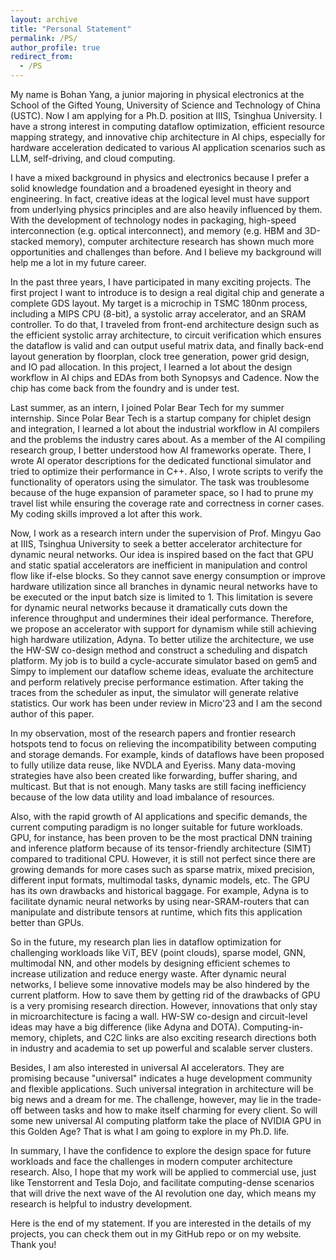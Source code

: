 ```yaml
---
layout: archive
title: "Personal Statement"
permalink: /PS/
author_profile: true
redirect_from:
  - /PS
---
```


My name is Bohan Yang, a junior majoring in physical electronics at the School of the Gifted Young, University of Science and Technology of China (USTC). Now I am applying for a Ph.D. position at IIIS, Tsinghua University. I have a strong interest in computing dataflow optimization, efficient resource mapping strategy, and innovative chip architecture in AI chips, especially for hardware acceleration dedicated to various AI application scenarios such as LLM, self-driving, and cloud computing.

I have a mixed background in physics and electronics because I prefer a solid knowledge foundation and a broadened eyesight in theory and engineering. In fact, creative ideas at the logical level must have support from underlying physics principles and are also heavily influenced by them. With the development of technology nodes in packaging, high-speed interconnection (e.g. optical interconnect), and memory (e.g. HBM and 3D-stacked memory), computer architecture research has shown much more opportunities and challenges than before. And I believe my background will help me a lot in my future career.

In the past three years, I have participated in many exciting projects. The first project I want to introduce is to design a real digital chip and generate a complete GDS layout. My target is a microchip in TSMC 180nm process, including a MIPS CPU (8-bit), a systolic array accelerator, and an SRAM controller. To do that, I traveled from front-end architecture design such as the efficient systolic array architecture, to circuit verification which ensures the dataflow is valid and can output useful matrix data, and finally back-end layout generation by floorplan, clock tree generation, power grid design, and IO pad allocation. In this project, I learned a lot about the design workflow in AI chips and EDAs from both Synopsys and Cadence. Now the chip has come back from the foundry and is under test.

Last summer, as an intern, I joined Polar Bear Tech for my summer internship. Since Polar Bear Tech is a startup company for chiplet design and integration, I learned a lot about the industrial workflow in AI compilers and the problems the industry cares about. As a member of the AI compiling research group, I better understood how AI frameworks operate. There, I wrote AI operator descriptions for the dedicated functional simulator and tried to optimize their performance in C++. Also, I wrote scripts to verify the functionality of operators using the simulator. The task was troublesome because of the huge expansion of parameter space, so I had to prune my travel list while ensuring the coverage rate and correctness in corner cases. My coding skills improved a lot after this work.

Now, I work as a research intern under the supervision of Prof. Mingyu Gao at IIIS, Tsinghua University to seek a better accelerator architecture for dynamic neural networks. Our idea is inspired based on the fact that GPU and static spatial accelerators are inefficient in manipulation and control flow like if-else blocks. So they cannot save energy consumption or improve hardware utilization since all branches in dynamic neural networks have to be executed or the input batch size is limited to 1. This limitation is severe for dynamic neural networks because it dramatically cuts down the inference throughput and undermines their ideal performance. Therefore, we propose an accelerator with support for dynamism while still achieving high hardware utilization, Adyna. To better utilize the architecture, we use the HW-SW co-design method and construct a scheduling and dispatch platform. My job is to build a cycle-accurate simulator based on gem5 and Simpy to implement our dataflow scheme ideas, evaluate the architecture and perform relatively precise performance estimation. After taking the traces from the scheduler as input, the simulator will generate relative statistics. Our work has been under review in Micro'23 and I am the second author of this paper.

In my observation, most of the research papers and frontier research hotspots tend to focus on relieving the incompatibility between computing and storage demands. For example, kinds of dataflows have been proposed to fully utilize data reuse, like NVDLA and Eyeriss. Many data-moving strategies have also been created like forwarding, buffer sharing, and multicast. But that is not enough. Many tasks are still facing inefficiency because of the low data utility and load imbalance of resources. 

Also, with the rapid growth of AI applications and specific demands, the current computing paradigm is no longer suitable for future workloads. GPU, for instance, has been proven to be the most practical DNN training and inference platform because of its tensor-friendly architecture (SIMT) compared to traditional CPU. However, it is still not perfect since there are growing demands for more cases such as sparse matrix, mixed precision, different input formats, multimodal tasks, dynamic models, etc. The GPU has its own drawbacks and historical baggage. For example, Adyna is to facilitate dynamic neural networks by using near-SRAM-routers that can manipulate and distribute tensors at runtime, which fits this application better than GPUs. 

So in the future, my research plan lies in dataflow optimization for challenging workloads like ViT, BEV (point clouds), sparse model, GNN, multimodal NN, and other models by designing efficient schemes to increase utilization and reduce energy waste. After dynamic neural networks, I believe some innovative models may be also hindered by the current platform. How to save them by getting rid of the drawbacks of GPU is a very promising research direction. However, innovations that only stay in microarchitecture is facing a wall. HW-SW co-design and circuit-level ideas may have a big difference (like Adyna and DOTA). Computing-in-memory, chiplets, and C2C links are also exciting research directions both in industry and academia to set up powerful and scalable server clusters. 

Besides, I am also interested in universal AI accelerators. They are promising because "universal" indicates a huge development community and flexible applications. Such universal integration in architecture will be big news and a dream for me. The challenge, however, may lie in the trade-off between tasks and how to make itself charming for every client. So will some new universal AI computing platform take the place of NVIDIA GPU in this Golden Age? That is what I am going to explore in my Ph.D. life.

In summary, I have the confidence to explore the design space for future workloads and face the challenges in modern computer architecture research. Also, I hope that my work will be applied to commercial use, just like Tenstorrent and Tesla Dojo, and facilitate computing-dense scenarios that will drive the next wave of the AI revolution one day, which means my research is helpful to industry development. 

Here is the end of my statement. If you are interested in the details of my projects, you can check them out in my GitHub repo or on my website. Thank you!
